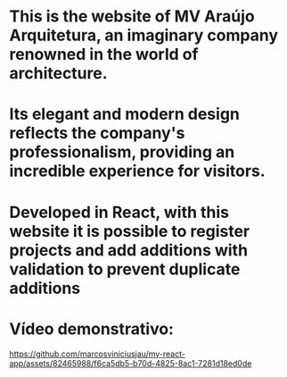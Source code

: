 # This is the website of MV Araújo Arquitetura, an imaginary company renowned in the world of architecture.  
# Its elegant and modern design reflects the company's professionalism, providing an incredible experience for visitors.
# Developed in React, with this website it is possible to register projects and add additions with validation to prevent duplicate additions

# Vídeo demonstrativo:


https://github.com/marcosviniciusjau/my-react-app/assets/82465988/f6ca5db5-b70d-4825-8ac1-7281d18ed0de

